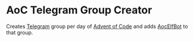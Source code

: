 # AoC Telegram Group Creator
Creates [Telegram](https://telegram.org) group per day of [Advent of Code](https://adventofcode.com) and adds [AocElfBot](https://github.com/matushorvath/aoc-bot) to that group.
